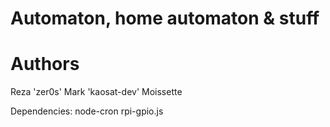 Automaton, home automaton & stuff
=================================





Authors
=======

Reza 'zer0s'
Mark 'kaosat-dev' Moissette



Dependencies:
node-cron
rpi-gpio.js